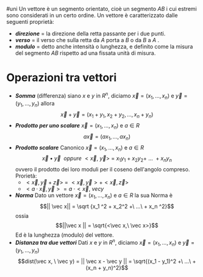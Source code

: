 #uni 
Un vettore è un segmento orientato, cioè un segmento $AB$ i cui estremi sono considerati in un certo ordine. Un vettore è caratterizzato dalle seguenti proprietà:
- ___direzione___ = la direzione della retta passante per i due punti.
- ___verso___ = il verso che sulla retta da $A$ porta a $B$ o da $B$ a $A$ .
- ___modulo___ = detto anche intensità o lunghezza, e definito come la misura del segmento $AB$ rispetto ad una fissata unità di misura.

# Operazioni tra vettori
- ___Somma___ (differenza)
	siano $x$ e $y$ in $R^n$, diciamo $\vec x = (x_1, ..., x_n)$ e $\vec y = (y_1,...,y_n)$ allora $$\vec x+\vec y = (x_1+y_1, x_2 + y_2, ..., x_n + y_n)$$
- ___Prodotto per uno scalare___
	$\vec x=(x_1,...,x_n)$  e  $a\in R$ $$a\vec x = (ax_1, ..., ax_n)$$
- ___Prodotto scalare___ Canonico
	$\vec x=(x_1,...,x_n)$  e  $a\in R$  $$\vec x \bullet \vec y\ \  oppure \ <\vec x , \ \vec y> \ = \ x_1 y_1 + x_2 y_2 +\ ...\ + x_n y_n$$ ovvero il prodotto dei loro moduli per il coseno dell'angolo compreso.
	Prorietà:
	- $<\vec x , \vec y + \vec z> \  =  \ < \vec x, \vec y> + < \vec x , \vec z >$
	- $< a \cdot \vec x , \vec y > = a\  \cdot < \vec x, \ vec y$
- ___Norma___ 
	Dato un vettore $\vec x=(x_1,...,x_n)$  e  $a\in R$  la sua Norma è $$|| \vec x|| = \sqrt {x_1 ^2 + x_2^2 +\ ...\ + x_n ^2}$$ ossia $$||\vec x || = \sqrt{<\vec x,\ \vec x>}$$ Ed è la lunghezza (modulo) del vettore.
- ___Distanza tra due vettori___
	Dati $x$ e $y$ in $R^n$, diciamo $\vec x = (x_1, ..., x_n)$ e $\vec y = (y_1,...,y_n)$ $$dist(\vec x, \ \vec y) = || \vec x - \vec y  || = \sqrt{(x_1 - y_1)^2 +\ ...\ + (x_n + y_n)^2}$$


